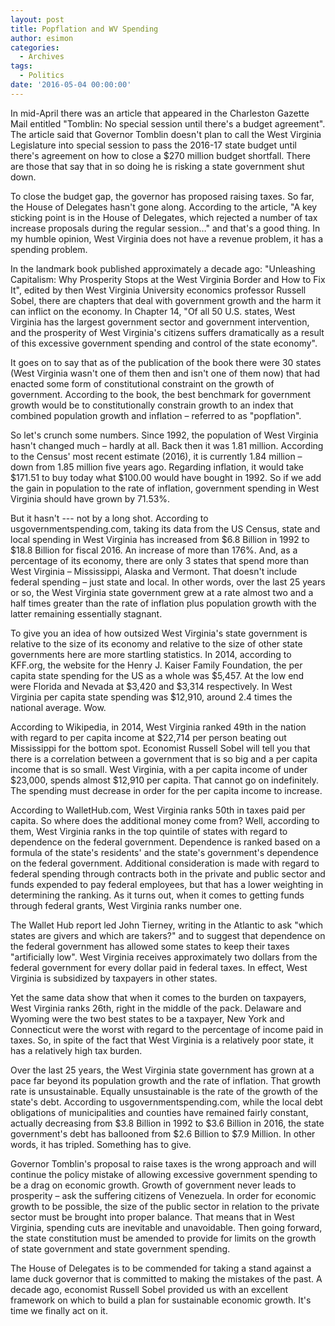 ```yaml
---
layout: post
title: Popflation and WV Spending
author: esimon
categories:
  - Archives
tags:
  - Politics
date: '2016-05-04 00:00:00'
---
```

In mid-April there was an article that appeared in the Charleston Gazette Mail entitled "Tomblin: No special session until there's a budget agreement". The article said that Governor Tomblin doesn't plan to call the West Virginia Legislature into special session to pass the 2016-17 state budget until there's agreement on how to close a $270 million budget shortfall. There are those that say that in so doing he is risking a state government shut down. 

To close the budget gap, the governor has proposed raising taxes. So far, the House of Delegates hasn't gone along. According to the article, "A key sticking point is in the House of Delegates, which rejected a number of tax increase proposals during the regular session…" and that's a good thing. In my humble opinion, West Virginia does not have a revenue problem, it has a spending problem. 

In the landmark book published approximately a decade ago: "Unleashing Capitalism: Why Prosperity Stops at the West Virginia Border and How to Fix It", edited by then West Virginia University economics professor Russell Sobel, there are chapters that deal with government growth and the harm it can inflict on the economy. In Chapter 14, "Of all 50 U.S. states, West Virginia has the largest government sector and government intervention, and the prosperity of West Virginia's citizens suffers dramatically as a result of this excessive government spending and control of the state economy". 

It goes on to say that as of the publication of the book there were 30 states (West Virginia wasn't one of them then and isn't one of them now) that had enacted some form of constitutional constraint on the growth of government. According to the book, the best benchmark for government growth would be to constitutionally constrain growth to an index that combined population growth and inflation – referred to as "popflation". 

So let's crunch some numbers. Since 1992, the population of West Virginia hasn't changed much – hardly at all. Back then it was 1.81 million. According to the Census' most recent estimate (2016), it is currently 1.84 million – down from 1.85 million five years ago. Regarding inflation, it would take $171.51 to buy today what $100.00 would have bought in 1992. So if we add the gain in population to the rate of inflation, government spending in West Virginia should have grown by 71.53%. 

But it hasn't --- not by a long shot. According to usgovernmentspending.com, taking its data from the US Census, state and local spending in West Virginia has increased from $6.8 Billion in 1992 to $18.8 Billion for fiscal 2016. An increase of more than 176%. And, as a percentage of its economy, there are only 3 states that spend more than West Virginia – Mississippi, Alaska and Vermont. That doesn't include federal spending – just state and local. In other words, over the last 25 years or so, the West Virginia state government grew at a rate almost two and a half times greater than the rate of inflation plus population growth with the latter remaining essentially stagnant. 

To give you an idea of how outsized West Virginia's state government is relative to the size of its economy and relative to the size of other state governments here are more startling statistics. In 2014, according to KFF.org, the website for the Henry J. Kaiser Family Foundation, the per capita state spending for the US as a whole was $5,457. At the low end were Florida and Nevada at $3,420 and $3,314 respectively. In West Virginia per capita state spending was $12,910, around 2.4 times the national average. Wow. 

According to Wikipedia, in 2014, West Virginia ranked 49th in the nation with regard to per capita income at $22,714 per person beating out Mississippi for the bottom spot. Economist Russell Sobel will tell you that there is a correlation between a government that is so big and a per capita income that is so small. West Virginia, with a per capita income of under $23,000, spends almost $12,910 per capita. That cannot go on indefinitely. The spending must decrease in order for the per capita income to increase. 

According to WalletHub.com, West Virginia ranks 50th in taxes paid per capita. So where does the additional money come from? Well, according to them, West Virginia ranks in the top quintile of states with regard to dependence on the federal government. Dependence is ranked based on a formula of the state's residents' and the state's government's dependence on the federal government. Additional consideration is made with regard to federal spending through contracts both in the private and public sector and funds expended to pay federal employees, but that has a lower weighting in determining the ranking. As it turns out, when it comes to getting funds through federal grants, West Virginia ranks number one. 

The Wallet Hub report led John Tierney, writing in the Atlantic to ask "which states are givers and which are takers?" and to suggest that dependence on the federal government has allowed some states to keep their taxes "artificially low". West Virginia receives approximately two dollars from the federal government for every dollar paid in federal taxes. In effect, West Virginia is subsidized by taxpayers in other states. 

Yet the same data show that when it comes to the burden on taxpayers, West Virginia ranks 26th, right in the middle of the pack. Delaware and Wyoming were the two best states to be a taxpayer, New York and Connecticut were the worst with regard to the percentage of income paid in taxes. So, in spite of the fact that West Virginia is a relatively poor state, it has a relatively high tax burden. 

Over the last 25 years, the West Virginia state government has grown at a pace far beyond its population growth and the rate of inflation. That growth rate is unsustainable. Equally unsustainable is the rate of the growth of the state's debt. According to usgovernmentspending.com, while the local debt obligations of municipalities and counties have remained fairly constant, actually decreasing from $3.8 Billion in 1992 to $3.6 Billion in 2016, the state government's debt has ballooned from $2.6 Billion to $7.9 Million. In other words, it has tripled. Something has to give. 

Governor Tomblin's proposal to raise taxes is the wrong approach and will continue the policy mistake of allowing excessive government spending to be a drag on economic growth. Growth of government never leads to prosperity – ask the suffering citizens of Venezuela. In order for economic growth to be possible, the size of the public sector in relation to the private sector must be brought into proper balance. That means that in West Virginia, spending cuts are inevitable and unavoidable. Then going forward, the state constitution must be amended to provide for limits on the growth of state government and state government spending. 

The House of Delegates is to be commended for taking a stand against a lame duck governor that is committed to making the mistakes of the past. A decade ago, economist Russell Sobel provided us with an excellent framework on which to build a plan for sustainable economic growth. It's time we finally act on it. 

